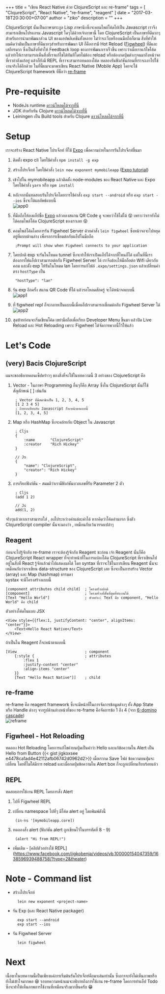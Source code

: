 
+++
title = "เขียน React Native ด้วย ClojureScript และ re-frame"
tags = [
    "ClojureScript",
    "React Native",
    "re-frame",
    "reagent"
]
date = "2017-03-18T20:30:00+07:00"
author = "ziko"
description = ""
+++

ClojureScript นั้นเป็นถาษาตระกูล Lisp ภาษานึงซึ่งจะคอมไพล์โค้ดไปเป็น Javascript เราจึงสามารถเขียนโปรแกรม Javascript ใดๆได้ด้วยเจ้าภาษานี้ โดย ClojureScript เป็นภาษาที่ดีมากๆ สำหรับการนำมาพัฒนาส่วน UI ของแอปพลิเคชันทั้งหลาย ไม่ว่าจะเว็บหรือบนมือถือก็ตาม สิ่งที่ทำให้ผมคิดว่ามันเป็นภาษาที่ดีมากๆสำหรับการพัฒนา UI ก็คือการมี Hot Reload ([Figwheel](https://www.youtube.com/watch?v=j-kj2qwJa_E)) ที่ดีและเสถียรมาก ซึ่งเป็นสิ่งที่ทำให้ Feedback loop ของการพัฒนาเราเร็วขึ้น เพราะว่าเมื่อเราแก้ไขโค้ดแล้วทำให้เราสามารถเห็นสิ่งที่เราแก้ไขได้ทันทีโดยไม่ต้อง reload หรือต้องกดปุ่มต่างๆจนมาถึงหน้าจอที่เรากำลังแก้อยู่ แล้วก็ยังมี REPL ที่เราจะสามารถทดลองโค้ด ทดลองรันฟังก์ชันก่อนที่เราจะเอาไปใช้งานจริงได้อีกด้วย
ในที่นี้ผมจะมาพาเขียน React Native (Mobile App) โดยจะใช้ ClojureScript framework ที่ชื่อว่า [re-frame](https://github.com/Day8/re-frame)


# Pre-requisite
 - NodeJs runtime [ดาวน์โหลดได้จากที่นี่](https://nodejs.org/en/download/)
 - JDK สำหรับรัน Clojure [ดาวน์โหลดได้จากที่นี่](http://www.oracle.com/technetwork/java/javase/downloads/index.html)  
 - Leiningen เป็น Build tools สำหรับ Clojure [ดาวน์โหลดได้จากที่นี่](https://leiningen.org/)  

# Setup
เราจะสร้าง React Native โปรเจ็กท์ ที่ใช้ [Expo](https://docs.expo.io/versions/v15.0.0/index.html) เพื่อความง่ายในการรันโปรเจ็กท์ขึ้นมา  

1. ติดตั้ง expo cli โดยใช้คำสั่ง `npm install -g exp`  
1. สร้างโปรเจ็กท์ โดยใช้คำสั่ง `lein new exponent mymobileapp` ([Expo tutorial](https://docs.expo.io/versions/v15.0.0/guides/using-clojurescript.html))  
1. เข้าไปใน mymobileapp แล้วติดตั้ง node-modules ของ React Native และ Expo โดยใช้คำสั่ง `yarn` หรือ `npm install`  
1. หลังจากนั้นทดสอบรันโปรเจ็กโดยการใช้คำสั่ง `exp start --android` หรือ `exp start --ios` ซึ่งจะได้ผลลัพธ์แบบนี้  
![app0](/img/cljs/app0.png)

1. ที่มือถือให้ลงแอ็ปชื่อ [Expo](https://expo.io/) แล้วลองสแกน QR Code ดู
จะพบว่าใช้ไม่ได้ 😝 เพราะว่าเรายังไม่ได้คอมไพล์โค้ด ClojureScript ของเราเลย 😝  

1. คอมไพล์โค้ดโดยการรัน Figwheel Server ด้วยคำสั่ง `lein figwheel` ซึ่งหน้าจอจะไปหยุดอยู่ที่แบบด้านล่าง เพื่อรอการเชื่อมต่อกับแอ็ปในมือถือ

        ;Prompt will show when Figwheel connects to your application


1. โดยปกติ exp จะรันในโหมด tunnel ซึ่งจะทำให้เราเปิดแอ็ปได้จากที่ไหนก็ได้ แต่ในที่นี้เราต้องการให้แอ็ปเราสามารถต่อกับ Figwheel Server ได้ เราจึงต้องให้มือถือต่อ Wifi เดียวกับคอม และตั้ง exp ให้รันในโหมด lan โดยการแก้ไฟล์ `.expo/settings.json` แล้วเปลี่ยนค่าตรง `hostType` เป็น  

        "hostType": "lan"

1. รัน exp อีกครั้ง สแกน QR Code ที่ได้ แล้วรอโหลดสักครู่ จะได้หน้าจอแบบนี้  
![app1](/img/cljs/app1.png)

1. ที่ figwheel repl ก็จะกลายเป็นแบบนี้เมื่อแอ็ปเราสามารถเชื่อมต่อกับ Figwheel Server ได้  
![app2](/img/cljs/app2.png)
1. สุดท้ายก่อนจะเริ่มเขียนโค้ด เขย่ามือถือเพื่อเรียก Developer Menu ขึ้นมา แล้วปิด Live Reload และ Hot Reloading เพราะ Figwheel ได้จัดการพวกนี้ไว้ให้แล้ว




# Let's Code
## (very) Bacis ClojureScript  
ผมจะขออธิบายคอนเซ็ปคร่าวๆ ของสิ่งที่จะใช้ในบทความนี้ 3 อย่างของ ClojureScript คือ  

1. Vector - ในภาษา Programming อื่นๆก็คือ Array ซึ่งใน ClojureScript นั้นก็ใช้สัญลักษณ์ [ ] เช่นกัน

        ; Vector ที่มีสมาชิกเป็น 1, 2, 3, 4, 5
        [1 2 3 4 5]
        ; ถ้าหากเทียบกับ Javascript ก็จะหน้าตาแบบนี้
        [1, 2, 3, 4, 5]


1. Map หรือ HashMap ซึ่งจะคล้ายกับ Object ใน Javascript  

        ; Cljs
        {
            :name       "ClojureScript"
            :creator    "Rich Hickey"    
        }

        // Js
        {
            "name": "ClojureScript",
            "creator": "Rich Hickey"
        }

1. การเรียกฟังก์ชัน - สมมติว่าเรามีฟังก์ชันบวกเลขที่รับ Parameter 2 ตัว

        ; Cljs
        (add 1 2)

        // Js
        add(1, 2)

จริงๆแล้วหากเราสามารถใส่ , ลงไประหว่างค่าแต่ละค่าได้ หากคิดว่าโค้ดอ่านยาก ซึ่งตัว ClojureScript compiler นั้นจะมองว่า , เหมือนกับเว้นวรรคเปล่าๆ

## Reagent
ก่อนจะไปรู้จักกับ re-frame เราจะต้องรู้จักกับ Reagent ซะก่อน เจ้า Reagent นั้นก็คือ ClojureScript React wrapper ที่จะทำหน้าที่ในการแปลงโค้ด ClojureScript  ที่เราเขียนไปอยู่ในสิ่งที่ React รู้จักแล้วนำไปแสดงผลได้ โดย syntax ที่เราจะใช้ในการเขียน Reagent นั้นจะเหมือนกับว่าเราเขียน data-structure ของ ClojureScript เลย ซึ่งจะเป็นการสร้าง Vector (array) และ Map (hashmap) ธรรมดา  
systax จะมีโครงสร้างแบบนี้

    [component attributes child child]  ; โครงสร้างปกติ
    [component]                         ; โครงสร้างที่สั้นที่สุดที่ทำงานได้
    [Text "Hello World"]                ; ตัวอย่าง: Text คือ component, "Hello World" คือ child

ตัวอย่างโค้ดในแบบ JSX

    <View style={{flex:1, justifyContent: "center", alignItems: "center"}}>
        <Text>Hello React Native</Text>
    </View>

ถ้าเป็นใน Reagent ก็จะหน้าตาแบบนี้

    [View                               ; component
        {:style {                       ; attributes
            :flex 1
            :justify-content "center"
            :align-items "center"
        }}
        [Text "Hello React Native"]]    ; child


## re-frame
re-frame คือ reagent framework ซึ่งจะมีหน้าที่ในการจัดการข้อมูลต่างๆ ทั้ง App State หรือ  Handle ต่างๆ จากรูปด้านล่างหน้าที่ของ re-frame คือจัดการข้อ 1 ถึง 4 (จาก [6-domino cascade](https://github.com/Day8/re-frame#it-is-a-6-domino-cascade))  
![reframe](/img/cljs/reframe-dominos.png)

## Figwheel - Hot Reloading
ทดลอง Hot Reloading โดยการแก้ไขคำบนปุ่มเป็นคำว่า Hello และแก้ข้อความใน Alert เป็น Hello from Button
{{< gist jigkoxsee e4478ca1ad4e42112afb06742d0962d2>}}
เมื่อเรากด Save ไฟล์ ข้อความบนปุ่มจะเปลี่ยน โดยที่ไมไ่ด้มีการ reload และเมื่อกดปุ่มข้อความใน Alert box ก็จะถูกเปลี่ยนเรียบร้อยแล้ว

## REPL
ทดสอบการใช้งาน REPL โดยการสั่ง Alert  

1. ไปที่ Figwheel REPL  
1. เปลี่ยน namespace ไปที่ๆ มีโค้ด alert อยู่ โดยพิมพ์ดังนี้  

        (in-ns '[mymobileapp.core])

1. ทดลองสั่ง alert  (ฟังก์ชัน alert ถูกเขียนไว้ในบรรทัดที่ 8 - 9)

        (alert "Hi from REPL!")


- เพิ่มเติม - [คลิปตัวอย่างใช้ REPL] (https://www.facebook.com/jigkobenja/videos/vb.100000154047359/1638596939488758/?type=2&theater)


# Note - Command list
- สร้างโปรเจ็กท์

        lein new exponent <project-name>

- รัน Exp (และ React Native packager)

        exp start --android
        exp start --ios

- รัน Figwheel Server

        lein figwheel

# Next
เนื้อหาในบทความนี้เป็นเพียงแค่การเริ่มต้นรันโปรเจ็กท์คือมาเล่นเท่านั้น ซึ่งอาจจะยังไม่เห็นภาพหรือยังไม่เข้าใจมากพอ 😆 รอบทความหน้าผมจะอธิบายถึงการใช้งาน re-frame โดยการทำแอ็ป Todo ซึ่งจะทำให้เห็นภาพการใช้งานที่เหมือนจริงมากขึ้นครับ 😁